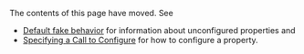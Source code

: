 The contents of this page have moved. See
* [Default fake behavior](default-fake-behavior.md) for information about unconfigured properties and
* [Specifying a Call to Configure](specifying-a-call-to-configure.md) for how to configure a property.

